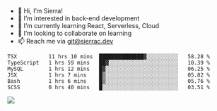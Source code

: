 - 👋 Hi, I’m Sierra!
- 👀 I’m interested in back-end development
- 🌱 I’m currently learning React, Serverless, Cloud
- 💞️ I’m looking to collaborate on learning
- 📫 Reach me via git@sierrac.dev

<!--START_SECTION:waka-->

```text
TSX          11 hrs 10 mins  ██████████████▓░░░░░░░░░░   58.28 %
TypeScript   1 hrs 59 mins   ██▓░░░░░░░░░░░░░░░░░░░░░░   10.39 %
MySQL        1 hrs 12 mins   █▓░░░░░░░░░░░░░░░░░░░░░░░   06.25 %
JSX          1 hrs 7 mins    █▒░░░░░░░░░░░░░░░░░░░░░░░   05.82 %
Bash         1 hrs 6 mins    █▒░░░░░░░░░░░░░░░░░░░░░░░   05.76 %
SCSS         0 hrs 40 mins   █░░░░░░░░░░░░░░░░░░░░░░░░   03.51 %
```

<!--END_SECTION:waka-->


![](https://hit.yhype.me/github/profile?user_id=7351311)
